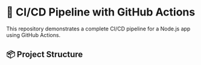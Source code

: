 # 🚀 CI/CD Pipeline with GitHub Actions

This repository demonstrates a complete CI/CD pipeline for a Node.js app using GitHub Actions.

## 📦 Project Structure

